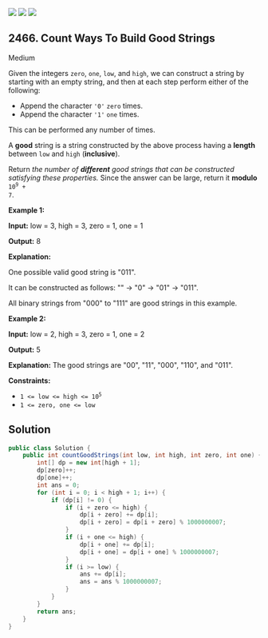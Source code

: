 [![](https://img.shields.io/github/stars/javadev/LeetCode-in-Java?label=Stars&style=flat-square)](https://github.com/javadev/LeetCode-in-Java)
[![](https://img.shields.io/github/forks/javadev/LeetCode-in-Java?label=Fork%20me%20on%20GitHub%20&style=flat-square)](https://github.com/javadev/LeetCode-in-Java/fork)
[![](https://img.shields.io/badge/-LeetCode%20in%20Kotlin-blue?style=flat-square)](https://github.com/javadev/LeetCode-in-Kotlin)

## 2466\. Count Ways To Build Good Strings

Medium

Given the integers `zero`, `one`, `low`, and `high`, we can construct a string by starting with an empty string, and then at each step perform either of the following:

*   Append the character `'0'` `zero` times.
*   Append the character `'1'` `one` times.

This can be performed any number of times.

A **good** string is a string constructed by the above process having a **length** between `low` and `high` (**inclusive**).

Return _the number of **different** good strings that can be constructed satisfying these properties._ Since the answer can be large, return it **modulo** <code>10<sup>9</sup> + 7</code>.

**Example 1:**

**Input:** low = 3, high = 3, zero = 1, one = 1

**Output:** 8

**Explanation:**

One possible valid good string is "011".

It can be constructed as follows: "" -> "0" -> "01" -> "011".

All binary strings from "000" to "111" are good strings in this example. 

**Example 2:**

**Input:** low = 2, high = 3, zero = 1, one = 2

**Output:** 5

**Explanation:** The good strings are "00", "11", "000", "110", and "011". 

**Constraints:**

*   <code>1 <= low <= high <= 10<sup>5</sup></code>
*   `1 <= zero, one <= low`

## Solution

```java
public class Solution {
    public int countGoodStrings(int low, int high, int zero, int one) {
        int[] dp = new int[high + 1];
        dp[zero]++;
        dp[one]++;
        int ans = 0;
        for (int i = 0; i < high + 1; i++) {
            if (dp[i] != 0) {
                if (i + zero <= high) {
                    dp[i + zero] += dp[i];
                    dp[i + zero] = dp[i + zero] % 1000000007;
                }
                if (i + one <= high) {
                    dp[i + one] += dp[i];
                    dp[i + one] = dp[i + one] % 1000000007;
                }
                if (i >= low) {
                    ans += dp[i];
                    ans = ans % 1000000007;
                }
            }
        }
        return ans;
    }
}
```